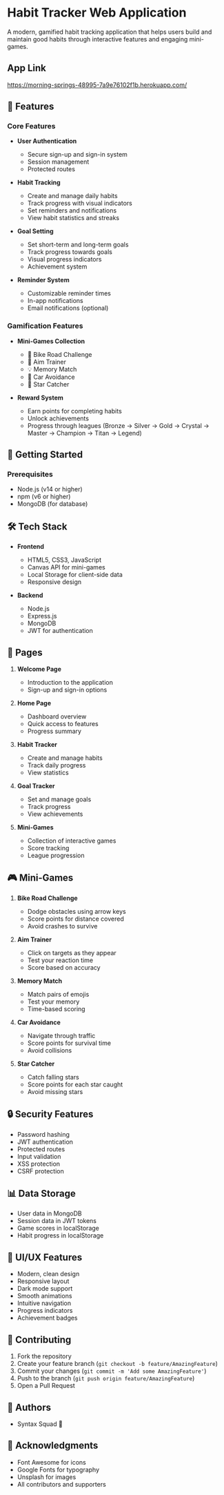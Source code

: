 # Habit Tracker Web Application

A modern, gamified habit tracking application that helps users build and maintain good habits through interactive features and engaging mini-games.

## App Link
https://morning-springs-48995-7a9e76102f1b.herokuapp.com/

## 🌟 Features

### Core Features
- **User Authentication**
  - Secure sign-up and sign-in system
  - Session management
  - Protected routes

- **Habit Tracking**
  - Create and manage daily habits
  - Track progress with visual indicators
  - Set reminders and notifications
  - View habit statistics and streaks

- **Goal Setting**
  - Set short-term and long-term goals
  - Track progress towards goals
  - Visual progress indicators
  - Achievement system

- **Reminder System**
  - Customizable reminder times
  - In-app notifications
  - Email notifications (optional)

### Gamification Features
- **Mini-Games Collection**
  - 🚴 Bike Road Challenge
  - 🎯 Aim Trainer
  - 💡 Memory Match
  - 🚗 Car Avoidance
  - 🌟 Star Catcher

- **Reward System**
  - Earn points for completing habits
  - Unlock achievements
  - Progress through leagues (Bronze → Silver → Gold → Crystal → Master → Champion → Titan → Legend)

## 🚀 Getting Started

### Prerequisites
- Node.js (v14 or higher)
- npm (v6 or higher)
- MongoDB (for database)

## 🛠️ Tech Stack

- **Frontend**
  - HTML5, CSS3, JavaScript
  - Canvas API for mini-games
  - Local Storage for client-side data
  - Responsive design

- **Backend**
  - Node.js
  - Express.js
  - MongoDB
  - JWT for authentication

## 📱 Pages

1. **Welcome Page**
   - Introduction to the application
   - Sign-up and sign-in options

2. **Home Page**
   - Dashboard overview
   - Quick access to features
   - Progress summary

3. **Habit Tracker**
   - Create and manage habits
   - Track daily progress
   - View statistics

4. **Goal Tracker**
   - Set and manage goals
   - Track progress
   - View achievements

5. **Mini-Games**
   - Collection of interactive games
   - Score tracking
   - League progression

## 🎮 Mini-Games

1. **Bike Road Challenge**
   - Dodge obstacles using arrow keys
   - Score points for distance covered
   - Avoid crashes to survive

2. **Aim Trainer**
   - Click on targets as they appear
   - Test your reaction time
   - Score based on accuracy

3. **Memory Match**
   - Match pairs of emojis
   - Test your memory
   - Time-based scoring

4. **Car Avoidance**
   - Navigate through traffic
   - Score points for survival time
   - Avoid collisions

5. **Star Catcher**
   - Catch falling stars
   - Score points for each star caught
   - Avoid missing stars

## 🔒 Security Features

- Password hashing
- JWT authentication
- Protected routes
- Input validation
- XSS protection
- CSRF protection

## 📊 Data Storage

- User data in MongoDB
- Session data in JWT tokens
- Game scores in localStorage
- Habit progress in localStorage

## 🎨 UI/UX Features

- Modern, clean design
- Responsive layout
- Dark mode support
- Smooth animations
- Intuitive navigation
- Progress indicators
- Achievement badges

## 🤝 Contributing

1. Fork the repository
2. Create your feature branch (`git checkout -b feature/AmazingFeature`)
3. Commit your changes (`git commit -m 'Add some AmazingFeature'`)
4. Push to the branch (`git push origin feature/AmazingFeature`)
5. Open a Pull Request

## 👥 Authors

- Syntax Squad 🚀

## 🙏 Acknowledgments

- Font Awesome for icons
- Google Fonts for typography
- Unsplash for images
- All contributors and supporters